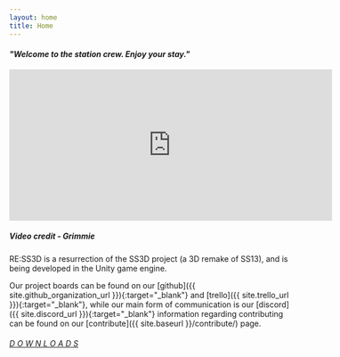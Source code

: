 ```yaml
---
layout: home
title: Home
---
```


<centred><h4><i>"Welcome to the station crew. Enjoy your stay."</i></h4></centred>

<div>
    <iframe class="video" width="580px" height="272px" src="https://www.youtube-nocookie.com/embed/uzLdgxOBPrc" frameborder="0" allow="accelerometer; autoplay; encrypted-media; gyroscope; picture-in-picture" allowfullscreen></iframe>
    <h5><i>Video credit - Grimmie</i></h5>
</div>

RE:SS3D is a resurrection of the SS3D project (a 3D remake of SS13), and is being developed in the Unity game engine.

Our project boards can be found on our [github]({{ site.github_organization_url }}){:target="_blank"} and [trello]({{ site.trello_url }}){:target="_blank"}, while our main form of communication is our [discord]({{ site.discord_url }}){:target="_blank"} information regarding contributing can be found on our [contribute]({{ site.baseurl }}/contribute/) page.

<centred><h6><u><a href="{{ site.github_game_url }}#downloads" target="_blank">D O W N L O A D S</a></u></h6></centred>
